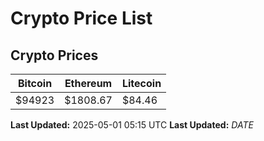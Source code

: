 # Crypto Price List

## Crypto Prices
| Bitcoin | Ethereum | Litecoin |
| ------- | -------- | -------- |
| $94923 | $1808.67 | $84.46 |
**Last Updated:** 2025-05-01 05:15 UTC
**Last Updated:** $DATE$
